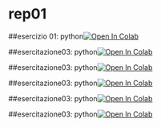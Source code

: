 # rep01

##esercizio 01: python[![Open In Colab](https://colab.research.google.com/assets/colab-badge.svg)](https://colab.research.google.com/github/gian0711/rep01/blob/main/01_intro.ipynb)

##esercitazione03: python[![Open In Colab](https://colab.research.google.com/assets/colab-badge.svg)](https://colab.research.google.com/github/gian0711/rep01/blob/main/esercitazione03.ipynb)

##esercitazione03: python[![Open In Colab](https://colab.research.google.com/assets/colab-badge.svg)](https://colab.research.google.com/github/gian0711/rep01/blob/main/Esercitazione03/012_Markdown_Colab.ipynb)

##esercitazione03: python[![Open In Colab](https://colab.research.google.com/assets/colab-badge.svg)](https://colab.research.google.com/github/gian0711/rep01/blob/main/Esercitazione03/013_Classi_easy.ipynb)

##esercitazione03: python[![Open In Colab](https://colab.research.google.com/assets/colab-badge.svg)](https://colab.research.google.com/github/gian0711/rep01/blob/main/Esercitazione03/014_Matplotlib.ipynb)

##esercitazione03: python[![Open In Colab](https://colab.research.google.com/assets/colab-badge.svg)](https://colab.research.google.com/github/gian0711/rep01/blob/main/Esercitazione03/015_Matplotlib.ipynb)


